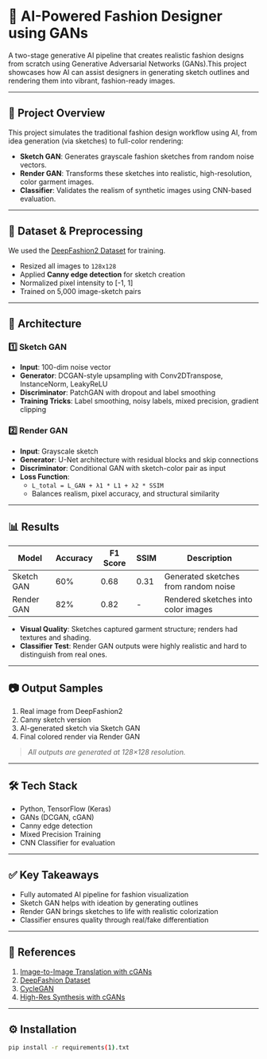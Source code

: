 # 👗 AI-Powered Fashion Designer using GANs

A two-stage generative AI pipeline that creates realistic fashion designs from scratch using Generative Adversarial Networks (GANs).This project showcases how AI can assist designers in generating sketch outlines and rendering them into vibrant, fashion-ready images.

---

## 📌 Project Overview

This project simulates the traditional fashion design workflow using AI, from idea generation (via sketches) to full-color rendering:

- **Sketch GAN**: Generates grayscale fashion sketches from random noise vectors.
- **Render GAN**: Transforms these sketches into realistic, high-resolution, color garment images.
- **Classifier**: Validates the realism of synthetic images using CNN-based evaluation.

---

## 📂 Dataset & Preprocessing

We used the [DeepFashion2 Dataset](https://www.kaggle.com/datasets/thusharanair/deepfashion2-original-with-dataframes) for training.

- Resized all images to `128x128`
- Applied **Canny edge detection** for sketch creation
- Normalized pixel intensity to [-1, 1]
- Trained on 5,000 image-sketch pairs

---

## 🧠 Architecture

### 1️⃣ Sketch GAN

- **Input**: 100-dim noise vector
- **Generator**: DCGAN-style upsampling with Conv2DTranspose, InstanceNorm, LeakyReLU
- **Discriminator**: PatchGAN with dropout and label smoothing
- **Training Tricks**: Label smoothing, noisy labels, mixed precision, gradient clipping

### 2️⃣ Render GAN

- **Input**: Grayscale sketch
- **Generator**: U-Net architecture with residual blocks and skip connections
- **Discriminator**: Conditional GAN with sketch-color pair as input
- **Loss Function**:
  - `L_total = L_GAN + λ1 * L1 + λ2 * SSIM`
  - Balances realism, pixel accuracy, and structural similarity

---

## 📊 Results

| Model       | Accuracy | F1 Score | SSIM  | Description                             |
|-------------|----------|----------|-------|-----------------------------------------|
| Sketch GAN  | 60%      | 0.68     | 0.31  | Generated sketches from random noise    |
| Render GAN  | 82%      | 0.82     | -     | Rendered sketches into color images     |

- **Visual Quality**: Sketches captured garment structure; renders had textures and shading.
- **Classifier Test**: Render GAN outputs were highly realistic and hard to distinguish from real ones.

---

## 📷 Output Samples

1. Real image from DeepFashion2  
2. Canny sketch version  
3. AI-generated sketch via Sketch GAN  
4. Final colored render via Render GAN

> *All outputs are generated at 128×128 resolution.*

---

## 🛠️ Tech Stack

- Python, TensorFlow (Keras)
- GANs (DCGAN, cGAN)
- Canny edge detection
- Mixed Precision Training
- CNN Classifier for evaluation

---

## ✅ Key Takeaways

- Fully automated AI pipeline for fashion visualization
- Sketch GAN helps with ideation by generating outlines
- Render GAN brings sketches to life with realistic colorization
- Classifier ensures quality through real/fake differentiation

---

## 🔗 References

1. [Image-to-Image Translation with cGANs](https://arxiv.org/abs/1611.07004)  
2. [DeepFashion Dataset](https://mmlab.ie.cuhk.edu.hk/projects/DeepFashion/InShopRetrieval.html)  
3. [CycleGAN](https://arxiv.org/abs/1703.10593)  
4. [High-Res Synthesis with cGANs](https://arxiv.org/abs/1711.11585)

---
## ⚙️ Installation

```bash
pip install -r requirements(1).txt

